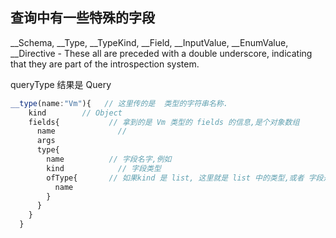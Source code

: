 ## 查询中有一些特殊的字段  
__Schema, __Type, __TypeKind, __Field, __InputValue, __EnumValue, __Directive - 
These all are preceded with a double underscore, indicating that they are part of the introspection system.  


queryType 结果是 Query  
```js
__type(name:"Vm"){   // 这里传的是  类型的字符串名称. 
    kind        // Object
    fields{           // 拿到的是 Vm 类型的 fields 的信息,是个对象数组  
      name              // 
      args
      type{
        name          // 字段名字,例如 
        kind            // 字段类型
        ofType{       // 如果kind 是 list, 这里就是 list 中的类型,或者 字段是 id,结果是ID
          name
        }
      }
    }
  }
```
